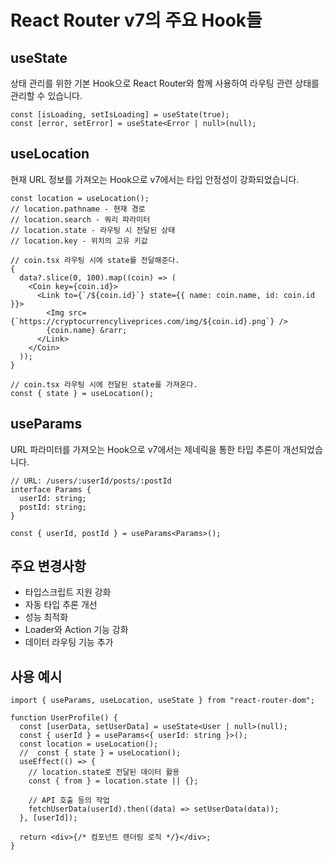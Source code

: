 # React Router v7의 주요 Hook들

## useState

상태 관리를 위한 기본 Hook으로 React Router와 함께 사용하여 라우팅 관련 상태를 관리할 수 있습니다.

```tsx
const [isLoading, setIsLoading] = useState(true);
const [error, setError] = useState<Error | null>(null);
```

## useLocation

현재 URL 정보를 가져오는 Hook으로 v7에서는 타입 안정성이 강화되었습니다.

```tsx
const location = useLocation();
// location.pathname - 현재 경로
// location.search - 쿼리 파라미터
// location.state - 라우팅 시 전달된 상태
// location.key - 위치의 고유 키값

// coin.tsx 라우팅 시에 state를 전달해준다.
{
  data?.slice(0, 100).map((coin) => (
    <Coin key={coin.id}>
      <Link to={`/${coin.id}`} state={{ name: coin.name, id: coin.id }}>
        <Img src={`https://cryptocurrencyliveprices.com/img/${coin.id}.png`} />
        {coin.name} &rarr;
      </Link>
    </Coin>
  ));
}

// coin.tsx 라우팅 시에 전달된 state를 가져온다.
const { state } = useLocation();
```

## useParams

URL 파라미터를 가져오는 Hook으로 v7에서는 제네릭을 통한 타입 추론이 개선되었습니다.

```tsx
// URL: /users/:userId/posts/:postId
interface Params {
  userId: string;
  postId: string;
}

const { userId, postId } = useParams<Params>();
```

## 주요 변경사항

- 타입스크립트 지원 강화
- 자동 타입 추론 개선
- 성능 최적화
- Loader와 Action 기능 강화
- 데이터 라우팅 기능 추가

## 사용 예시

```tsx
import { useParams, useLocation, useState } from "react-router-dom";

function UserProfile() {
  const [userData, setUserData] = useState<User | null>(null);
  const { userId } = useParams<{ userId: string }>();
  const location = useLocation();
  //  const { state } = useLocation();
  useEffect(() => {
    // location.state로 전달된 데이터 활용
    const { from } = location.state || {};

    // API 호출 등의 작업
    fetchUserData(userId).then((data) => setUserData(data));
  }, [userId]);

  return <div>{/* 컴포넌트 렌더링 로직 */}</div>;
}
```
